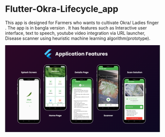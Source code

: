# Flutter-Okra-Lifecycle_app
This app is designed for Farmers who wants to cultivate Okra/ Ladies finger . The app is in bangla version . It has features such as Interactive user interface, text to speech, youtube video integration via URL launcher, Disease scanner using heuristic machine learning algorithm(prototype).



![screenshot](assets/images/features.png)




